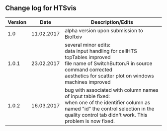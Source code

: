 ## Change log for HTSvis<br />

| Version | Date | Description/Edits |
| --- | --- | --- |
| 1.0 | 11.02.2017 | alpha version upon submission to BioRxiv |
| 1.0.1 | 23.02.2017 | several minor edits: <br />data input handling for cellHTS topTables improved<br />file name of SwitchButton.R in source command corrected <br /> aesthetics for scatter plot on windows machines improved |
| 1.0.2 | 16.03.2017 | bug with associated with column names of input table fixed: <br /> when one of the identifier column as named "id" the control selection in the quality control tab didn't work. This problem is now fixed. |

